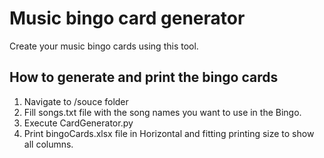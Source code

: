 # Music bingo card generator
Create your music bingo cards using this tool.

## How to generate and print the bingo cards

1. Navigate to /souce folder
2. Fill songs.txt file with the song names you want to use in the Bingo.
3. Execute CardGenerator.py
4. Print bingoCards.xlsx file in Horizontal and fitting printing size to show all columns.
